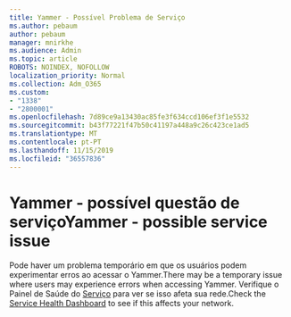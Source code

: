 ```yaml
---
title: Yammer - Possível Problema de Serviço
ms.author: pebaum
author: pebaum
manager: mnirkhe
ms.audience: Admin
ms.topic: article
ROBOTS: NOINDEX, NOFOLLOW
localization_priority: Normal
ms.collection: Adm_O365
ms.custom:
- "1338"
- "2800001"
ms.openlocfilehash: 7d89ce9a13430ac85fe3f634ccd106ef3f1e5532
ms.sourcegitcommit: b43f77221f47b50c41197a448a9c26c423ce1ad5
ms.translationtype: MT
ms.contentlocale: pt-PT
ms.lasthandoff: 11/15/2019
ms.locfileid: "36557836"
---
```

# <a name="yammer---possible-service-issue"></a><span data-ttu-id="6dde6-102">Yammer - possível questão de serviço</span><span class="sxs-lookup"><span data-stu-id="6dde6-102">Yammer - possible service issue</span></span>

<span data-ttu-id="6dde6-103">Pode haver um problema temporário em que os usuários podem experimentar erros ao acessar o Yammer.</span><span class="sxs-lookup"><span data-stu-id="6dde6-103">There may be a temporary issue where users may experience errors when accessing Yammer.</span></span> <span data-ttu-id="6dde6-104">Verifique o Painel de Saúde do [Serviço](https://admin.microsoft.com/AdminPortal/Home#/servicehealth) para ver se isso afeta sua rede.</span><span class="sxs-lookup"><span data-stu-id="6dde6-104">Check the [Service Health Dashboard](https://admin.microsoft.com/AdminPortal/Home#/servicehealth) to see if this affects your network.</span></span>
